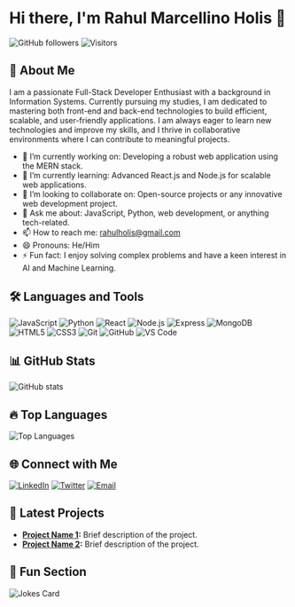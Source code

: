# Hi there, I'm Rahul Marcellino Holis 👋

![GitHub followers](https://img.shields.io/github/followers/rahulholis?label=Follow&style=social)
![Visitors](https://visitor-badge.glitch.me/badge?page_id=rahulholis.rahulholis)

## 🚀 About Me

I am a passionate Full-Stack Developer Enthusiast with a background in Information Systems. Currently pursuing my studies, I am dedicated to mastering both front-end and back-end technologies to build efficient, scalable, and user-friendly applications. I am always eager to learn new technologies and improve my skills, and I thrive in collaborative environments where I can contribute to meaningful projects.

- 🔭 I’m currently working on: Developing a robust web application using the MERN stack.
- 🌱 I’m currently learning: Advanced React.js and Node.js for scalable web applications.
- 👯 I’m looking to collaborate on: Open-source projects or any innovative web development project.
- 💬 Ask me about: JavaScript, Python, web development, or anything tech-related.
- 📫 How to reach me: [rahulholis@gmail.com](mailto:rahulholis@gmail.com)
- 😄 Pronouns: He/Him
- ⚡ Fun fact: I enjoy solving complex problems and have a keen interest in AI and Machine Learning.

## 🛠️ Languages and Tools

![JavaScript](https://img.shields.io/badge/-JavaScript-333?style=for-the-badge&logo=javascript)
![Python](https://img.shields.io/badge/-Python-333?style=for-the-badge&logo=python)
![React](https://img.shields.io/badge/-React-333?style=for-the-badge&logo=react)
![Node.js](https://img.shields.io/badge/-Node.js-333?style=for-the-badge&logo=node.js)
![Express](https://img.shields.io/badge/-Express-333?style=for-the-badge&logo=express)
![MongoDB](https://img.shields.io/badge/-MongoDB-333?style=for-the-badge&logo=mongodb)
![HTML5](https://img.shields.io/badge/-HTML5-333?style=for-the-badge&logo=html5)
![CSS3](https://img.shields.io/badge/-CSS3-333?style=for-the-badge&logo=css3)
![Git](https://img.shields.io/badge/-Git-333?style=for-the-badge&logo=git)
![GitHub](https://img.shields.io/badge/-GitHub-333?style=for-the-badge&logo=github)
![VS Code](https://img.shields.io/badge/-VS%20Code-333?style=for-the-badge&logo=visual-studio-code)

## 📊 GitHub Stats

![GitHub stats](https://github-readme-stats.vercel.app/api?username=rahulholis&show_icons=true&theme=radical)

## 🔥 Top Languages

![Top Languages](https://github-readme-stats.vercel.app/api/top-langs/?username=rahulholis&layout=compact&theme=radical)

## 🌐 Connect with Me

[![LinkedIn](https://img.shields.io/badge/-LinkedIn-333?style=for-the-badge&logo=linkedin)](https://linkedin.com/in/rahulholis)
[![Twitter](https://img.shields.io/badge/-Twitter-333?style=for-the-badge&logo=twitter)](https://twitter.com/rahulholis)
[![Email](https://img.shields.io/badge/-Email-333?style=for-the-badge&logo=gmail)](mailto:rahulholis@gmail.com)

## 📝 Latest Projects
- **[Project Name 1](https://github.com/rahulholis/project1):** Brief description of the project.
- **[Project Name 2](https://github.com/rahulholis/project2):** Brief description of the project.

## 💬 Fun Section

![Jokes Card](https://readme-jokes.vercel.app/api?theme=radical)


